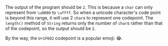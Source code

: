 The output of the program should be `2`. This is because a `char` can only represent from `\u0000` to `\uffff`. So when a unicode character's code point is beyond this range, it will use 2 `char`s to represent one codepoint. The `length()` method of `String` returns only the number of `char`s rather than that of the codepoint, so the output should be `2`. 

By the way, the `U+1F602` codepoint is a popular emoji: 😂.